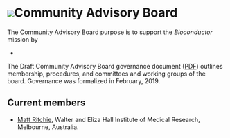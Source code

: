 # ![](/images/icons/magnifier.gif)Community Advisory Board

The Community Advisory Board purpose is to support the _Bioconductor_
mission by

- 

The Draft Community Advisory Board governance document ([PDF][1]) outlines
membership, procedures, and committees and working groups of the
board. Governance was formalized in February, 2019.

[1]: CAB-Governance.pdf

## Current members

* [Matt Ritchie](https://www.wehi.edu.au/people/matthew-ritchie),
  Walter and Eliza Hall Institute of Medical Research, Melbourne,
  Australia.
